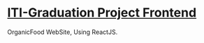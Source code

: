 # [ITI-Graduation Project Frontend](https://drive.google.com/drive/folders/15rtwEEp5dW64PIdX9Uq75eJ6SYfc3COK)
OrganicFood WebSite, Using ReactJS.
